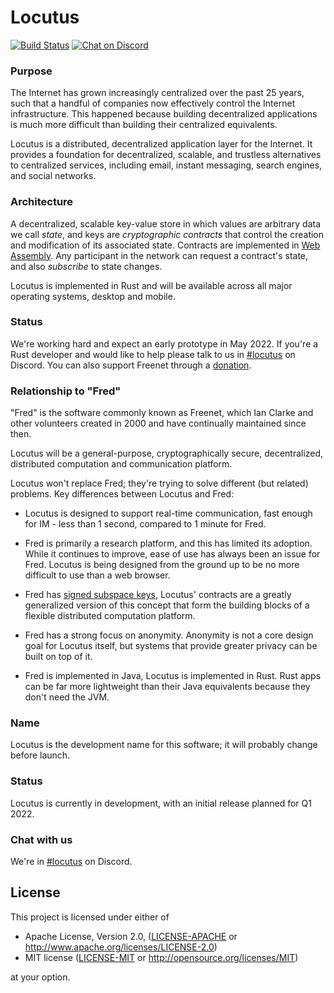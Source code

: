 # Locutus 

[![Build Status](https://github.com/freenet/locutus/actions/workflows/ci.yml/badge.svg)](https://github.com/freenet/locutus/actions/workflows/ci.yml)
[![Chat on Discord](https://img.shields.io/discord/917499817758978089?label=chat&logo=discord)](https://discord.gg/Q2FWzCqKQD)

### Purpose

The Internet has grown increasingly centralized over the past 25 years, such that a handful of companies now effectively control the Internet infrastructure. This happened because building decentralized applications is much more difficult than building their centralized equivalents.

Locutus is a distributed, decentralized application layer for the Internet. It provides a foundation for decentralized, scalable, and trustless alternatives to centralized services, including email, instant messaging, search engines, and social networks.

### Architecture

A decentralized, scalable key-value store in which values are arbitrary data we call *state*, and keys are *cryptographic contracts* that control 
the creation and modification of its associated state. Contracts are implemented in [Web Assembly](https://webassembly.org/). Any participant in the network can request a contract's state, and also *subscribe* to state changes.

Locutus is implemented in Rust and will be available across all major operating systems, desktop and mobile.

### Status

We're working hard and expect an early prototype in May 2022. If you're a Rust developer and would like to help please talk to us in [#locutus](https://discord.gg/2kZuKNxYXv) on Discord. You can also support Freenet through a [donation](https://freenetproject.org/pages/donate.html).

### Relationship to "Fred"

"Fred" is the software commonly known as Freenet, which Ian Clarke and other volunteers created in 2000 and have continually maintained since then.

Locutus will be a general-purpose, cryptographically secure, decentralized, distributed computation and communication platform.

Locutus won't replace Fred; they're trying to solve different (but related) problems. Key differences between Locutus and Fred:

* Locutus is designed to support real-time communication, fast enough for IM - less than 1 second, compared to 1 minute for Fred. 

* Fred is primarily a research platform, and this has limited its adoption. While it continues to improve, ease of use has always been an issue for Fred. Locutus is being designed from the ground up to be no more difficult to use than a web browser.

* Fred has [signed subspace keys](https://freenetproject.org/pages/documentation.html), Locutus' contracts are a greatly generalized version of this concept
  that form the building blocks of a flexible distributed computation platform.

* Fred has a strong focus on anonymity. Anonymity is not a core design goal for Locutus itself, but systems that provide greater privacy can be built on top of it.

* Fred is implemented in Java, Locutus is implemented in Rust. Rust apps can be far more lightweight than their Java equivalents because they don't need the JVM. 

### Name

Locutus is the development name for this software; it will probably change before launch.

### Status

Locutus is currently in development, with an initial release planned for Q1 2022.

### Chat with us

We're in [#locutus](https://discord.gg/2kZuKNxYXv) on Discord.

## License

This project is licensed under either of

- Apache License, Version 2.0, ([LICENSE-APACHE](LICENSE-APACHE) or
  http://www.apache.org/licenses/LICENSE-2.0)
- MIT license ([LICENSE-MIT](LICENSE-MIT) or
  http://opensource.org/licenses/MIT)

at your option.
